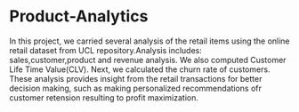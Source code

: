 # Product-Analytics
In this project, we carried several analysis of the retail items using the online retail dataset from UCL repository.Analysis includes:
sales,customer,product and revenue analysis. We also computed Customer Life Time Value(CLV).
Next, we calculated the churn rate of customers.
These analysis provides insight from the retail transactions for better decision making, such as making personalized recommendations ofr customer retension resulting to profit maximization.

